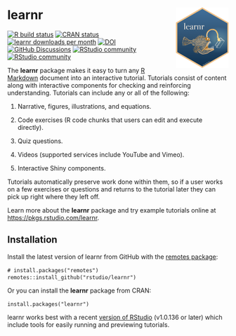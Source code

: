 # learnr <a href='https://pkgs.rstudio.com/learnr'><img src='man/figures/logo.png' align="right" height="138" /></a>

<!-- badges: start -->

[![R build
status](https://github.com/rstudio/learnr/workflows/R-CMD-check/badge.svg)](https://github.com/rstudio/learnr)
[![CRAN
status](https://www.r-pkg.org/badges/version/learnr)](https://CRAN.R-project.org/package=learnr)
[![learnr downloads per
month](http://cranlogs.r-pkg.org/badges/learnr)](http://www.rpackages.io/package/learnr)
[![DOI](https://zenodo.org/badge/71377580.svg)](https://zenodo.org/badge/latestdoi/71377580)
<br /> [![GitHub
Discussions](https://img.shields.io/github/discussions/rstudio/learnr?logo=github&style=social)](https://github.com/rstudio/learnr/discussions)
[![RStudio
community](https://img.shields.io/badge/community-teaching-blue?style=social&logo=rstudio&logoColor=75AADB)](https://community.rstudio.com/c/teaching)
[![RStudio
community](https://img.shields.io/badge/community-learnr-blue?style=social&logo=rstudio&logoColor=75AADB)](https://community.rstudio.com/new-topic?title=&category_id=13&tags=learnr&body=%0A%0A%0A%20%20--------%0A%20%20%0A%20%20%3Csup%3EReferred%20here%20by%20%60learnr%60%27s%20GitHub%3C/sup%3E%0A&u=barret)
<!-- badges: end -->

The **learnr** package makes it easy to turn any [R
Markdown](http://rmarkdown.rstudio.com) document into an interactive
tutorial. Tutorials consist of content along with interactive components
for checking and reinforcing understanding. Tutorials can include any or
all of the following:

1.  Narrative, figures, illustrations, and equations.

2.  Code exercises (R code chunks that users can edit and execute
    directly).

3.  Quiz questions.

4.  Videos (supported services include YouTube and Vimeo).

5.  Interactive Shiny components.

Tutorials automatically preserve work done within them, so if a user
works on a few exercises or questions and returns to the tutorial later
they can pick up right where they left off.

Learn more about the **learnr** package and try example tutorials online
at <https://pkgs.rstudio.com/learnr>.

## Installation

Install the latest version of learnr from GitHub with the [remotes
package](https://remotes.r-lib.org):

    # install.packages("remotes")
    remotes::install_github("rstudio/learnr")

Or you can install the **learnr** package from CRAN:

    install.packages("learnr")

learnr works best with a recent [version of
RStudio](https://www.rstudio.com/products/rstudio/download/) (v1.0.136
or later) which include tools for easily running and previewing
tutorials.
